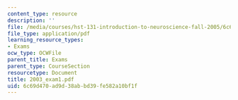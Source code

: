 ```yaml
---
content_type: resource
description: ''
file: /media/courses/hst-131-introduction-to-neuroscience-fall-2005/6c69d470ad9d38abbd39fe582a10bf1f_2003_exam1.pdf
file_type: application/pdf
learning_resource_types:
- Exams
ocw_type: OCWFile
parent_title: Exams
parent_type: CourseSection
resourcetype: Document
title: 2003_exam1.pdf
uid: 6c69d470-ad9d-38ab-bd39-fe582a10bf1f
---
```

